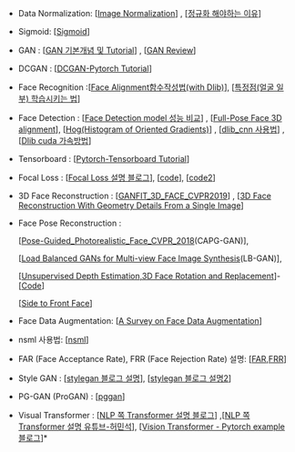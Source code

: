 - Data Normalization: [[Image Normalization](https://machinelearningmastery.com/how-to-normalize-center-and-standardize-images-with-the-imagedatagenerator-in-keras/)] , [[정규화 해야하는 이유](https://light-tree.tistory.com/132)]
- Sigmoid: [[Sigmoid](https://icim.nims.re.kr/post/easyMath/64)]
- GAN : [[GAN 기본개념 및 Tutorial](https://dreamgonfly.github.io/2018/03/17/gan-explained.html)] , [[GAN Review](https://www.youtube.com/watch?v=eyxmSmjmNS0)]
- DCGAN : [[DCGAN-Pytorch Tutorial](https://pytorch.org/tutorials/beginner/dcgan_faces_tutorial.html)]
- Face Recognition :[[Face Alignment함수작성법(with Dlib)](https://www.pyimagesearch.com/2017/05/22/face-alignment-with-opencv-and-python/)], [[특정점(얼굴 일부) 학습시키는 법](https://www.pyimagesearch.com/2019/12/16/training-a-custom-dlib-shape-predictor/)]
- Face Detection :  [[Face Detection model 성능 비교](https://seongkyun.github.io/study/2019/03/25/face_detection/)] , [[Full-Pose Face 3D alignment](https://pythonawesome.com/face-alignment-in-full-pose-range-a-3d-total-solution/)], [[Hog(Histogram of Oriented Gradients)](https://medium.com/@jongdae.lim/%EA%B8%B0%EA%B3%84-%ED%95%99%EC%8A%B5-machine-learning-%EC%9D%80-%EC%A6%90%EA%B2%81%EB%8B%A4-part-4-63ed781eee3c)] , [[dlib_cnn 사용법](https://www.arunponnusamy.com/cnn-face-detector-dlib.html)] , [[Dlib cuda 가속방법](https://hongjong.tistory.com/15)]
- Tensorboard : [[Pytorch-Tensorboard  Tutorial](https://tutorials.pytorch.kr/intermediate/tensorboard_tutorial.html)]
- Focal Loss : [[Focal Loss 설명 블로그](https://blog.naver.com/PostView.nhn?blogId=sogangori&logNo=221087066947)],  [[code](https://github.com/CoinCheung/pytorch-loss/blob/master/pytorch_loss/focal_loss.py)],  [[code2](https://github.com/ronghuaiyang/arcface-pytorch/blob/master/models/focal_loss.py)]
- 3D Face Reconstruction : [[GANFIT_3D_FACE_CVPR2019](https://openaccess.thecvf.com/content_CVPR_2019/papers/Gecer_GANFIT_Generative_Adversarial_Network_Fitting_for_High_Fidelity_3D_Face_CVPR_2019_paper.pdf)] , [[3D Face Reconstruction With Geometry
Details From a Single Image](https://ieeexplore.ieee.org/stamp/stamp.jsp?tp=&arnumber=8376005)]
- Face Pose Reconstruction :

    [[Pose-Guided_Photorealistic_Face_CVPR_2018](https://openaccess.thecvf.com/content_cvpr_2018/papers/Hu_Pose-Guided_Photorealistic_Face_CVPR_2018_paper.pdf)(CAPG-GAN)], 

    [[Load Balanced GANs for Multi-view Face Image Synthesis](https://arxiv.org/pdf/1802.07447.pdf)(LB-GAN)],

    [[Unsupervised Depth Estimation,3D Face Rotation and Replacement](https://arxiv.org/pdf/1803.09202.pdf)]-[[Code](https://github.com/joelmoniz/DepthNets/)]

    [[Side to Front Face](https://openaccess.thecvf.com/content_CVPR_2020/papers/Zhou_Rotate-and-Render_Unsupervised_Photorealistic_Face_Rotation_From_Single-View_Images_CVPR_2020_paper.pdf)]

- Face Data Augmentation: [[A Survey on Face Data Augmentation](https://arxiv.org/pdf/1904.11685.pdf)]
- nsml 사용법: [[nsml](https://www.notion.so/NSML-353ecfa1295f439b8b4e91818a7b453e)]
- FAR (Face Acceptance Rate), FRR (Face Rejection Rate) 설명: [[FAR,FRR](https://www.recogtech.com/en/knowledge-base/security-level-versus-user-convenience)]
- Style GAN : [[stylegan 블로그 설명](https://jayhey.github.io/deep%20learning/2019/01/14/style_based_GAN_1/)], [[stylegan 블로그 설명2](https://sensibilityit.tistory.com/510)]
- PG-GAN (ProGAN) : [[pggan](https://github.com/jeromerony/Progressive_Growing_of_GANs-PyTorch)]

- Visual Transformer : [[NLP 쪽 Transformer 설명 블로그](https://medium.com/platfarm/%EC%96%B4%ED%85%90%EC%85%98-%EB%A9%94%EC%BB%A4%EB%8B%88%EC%A6%98%EA%B3%BC-transfomer-self-attention-842498fd3225)] ,[[NLP 쪽 Transformer 설명 유튜브-허민석](https://www.youtube.com/watch?v=mxGCEWOxfe8)], [[Vision Transformer - Pytorch example 블로그](https://yhkim4504.tistory.com/5)]*
